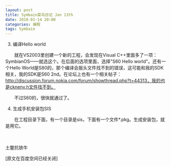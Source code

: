 ```yaml
---
layout: post
title: Symbain菜鸟日记 Jan 13th
date: 2010-01-14 20:00
categories: 编程
tags: Symbain
---
```



3. 编译Hello world

　　就在VS2003里创建一个新的工程，会发现在Visual C++里面多了一项：SymbianOS——就选这个。在后面的选项里面，选择"S60 Hello world"。还有一个Hello World是S80的，那个编译会报头文件找不到的错误，这可能和我的SDK相关，我的SDK是S60 2nd。在论坛上也有一个相关帖子：http://discussion.forum.nokia.com/forum/showthread.php?t=44313，我的也是cknenv.h文件找不到。

<!-- more -->



　　不过S60的，很快就通过了。

4. 生成手机安装包SIS

　　在工程目录下面，有一个目录是sis，下面有一个文件*.pkg。生成安装包，就是用它。

　　

土鳖抗铁牛

[原文在百度空间已经关闭]

